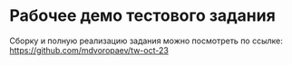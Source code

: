 # Рабочее демо тестового задания

Сборку и полную реализацию задания можно посмотреть по ссылке: https://github.com/mdvoropaev/tw-oct-23
